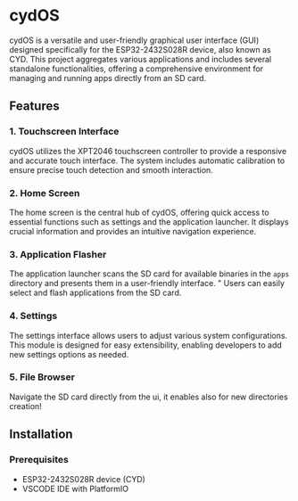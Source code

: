 # cydOS

cydOS is a versatile and user-friendly graphical user interface (GUI) designed specifically for the ESP32-2432S028R device, also known as CYD. This project aggregates various applications and includes several standalone functionalities, offering a comprehensive environment for managing and running apps directly from an SD card.

## Features

### 1. Touchscreen Interface
cydOS utilizes the XPT2046 touchscreen controller to provide a responsive and accurate touch interface. The system includes automatic calibration to ensure precise touch detection and smooth interaction.

### 2. Home Screen
The home screen is the central hub of cydOS, offering quick access to essential functions such as settings and the application launcher. It displays crucial information and provides an intuitive navigation experience.

### 3. Application Flasher
The application launcher scans the SD card for available binaries in the `apps` directory and presents them in a user-friendly interface. " Users can easily select and flash applications from the SD card.

### 4. Settings
The settings interface allows users to adjust various system configurations. This module is designed for easy extensibility, enabling developers to add new settings options as needed.
### 5. File Browser
Navigate the SD card directly from the ui, it enables also for new directories creation!

## Installation

### Prerequisites
- ESP32-2432S028R device (CYD)
- VSCODE IDE with PlatformIO



